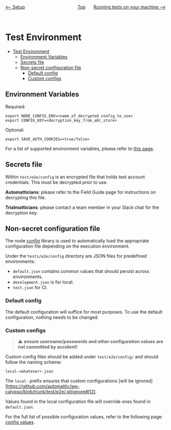 <div style="width: 45%; float:left" align="left"><a href="./setup.md"><-- Setup</a> </div>
<div style="width: 5%; float:left" align="center"><a href="./../README.md">Top</a></div>
<div style="width: 45%; float:right"align="right"><a href="./tests_local.md">Running tests on your machine --></a> </div>

<br><br>

# Test Environment

<!-- TOC -->

- [Test Environment](#test-environment)
  - [Environment Variables](#environment-variables)
  - [Secrets file](#secrets-file)
  - [Non-secret configuration file](#non-secret-configuration-file)
    - [Default config](#default-config)
    - [Custom configs](#custom-configs)

<!-- /TOC -->

## Environment Variables

Required:

```
export NODE_CONFIG_ENV=<name_of_decrypted_config_to_use>
export CONFIG_KEY=<decryption_key_from_a8c_store>
```

Optional:

```
export SAVE_AUTH_COOKIES=<true/false>
```

For a list of supported environment variables, please refer to [this page](environment_variables.md).

## Secrets file

Within `test/e2e/config` is an encrypted file that holds test account credentials. This must be decrypted prior to use.

**Automatticians**: please refer to the Field Guide page for instructions on decrypting this file.

**Trialmatticians**: please contact a team member in your Slack chat for the decryption key.

## Non-secret configuration file

The node [config](https://www.npmjs.com/package/config) library is used to automatically load the appropriate configuration file depending on the execution environment.

Under the `tests/e2e/config` directory are JSON files for predefined environments:

- `default.json` contains common values that should persist across environments.
- `development.json` is for local.
- `test.json` for CI.

### Default config

The default configuration will suffice for most purposes. To use the default configuration, nothing needs to be changed.

### Custom configs

> :warning: **ensure username/passwords and other configuration values are not committed by accident!**

Custom config files should be added under `test/e2e/config/` and should follow the naming scheme:

```
local-<whatever>.json
```

The `local-` prefix ensures that custom configurations [will be ignored][https://github.com/automattic/wp-calypso/blob/trunk/test/e2e/.gitignore#l12].

Values found in the local configuration file will override ones found in `default.json`.

For the full list of possible configuration values, refer to the following page: [config values](config_values.md).
